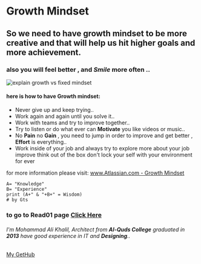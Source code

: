 # Growth Mindset
## So we need to have growth mindset to be more creative and that will help us hit higher goals and more achievement.
### also you will feel better , and *Smile* more often ..
![explain growth vs fixed mindset](https://i2.wp.com/atlassianblog.wpengine.com/wp-content/uploads/NewGrowthMindset2.png?resize=768%2C960&ssl=1)
#### here is how to have **Growth** **mindset**:
- Never give up and keep trying..
- Work again and again until you solve it..
- Work with teams and try to improve together..
- Try to listen or do what ever can **Motivate** you like videos or music..
- No **Pain** no **Gain** , you need to jump in order to improve and get better , **Effort** is everything..
- Work inside of your job and always try to explore more about your job improve think out of the box don't lock your self with your environment for ever

for more information please visit: [www.Atlassian.com - Growth Mindset](https://www.atlassian.com/blog/inside-atlassian/growth-mindset)

```
A= "Knowledge"
B= "Experience"
print (A+" & "+B+" = Wisdom)
# by Gts
```
### to go to Read01 page [Click Here](https://moegts.github.io/reading-notes/read01) 
###### I'm Mohammad Ali Khalil, Architect from **Al-Quds College** graduated in **2013** have good experience in *IT* and **Designing**..
[My GetHub](https://github.com/moegts)

